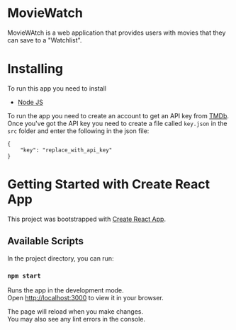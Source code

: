 # MovieWatch
MovieWAtch is a web application that provides users with movies that they can save to a "Watchlist".


# Installing
To run this app you need to install
- [Node JS](https://nodejs.org/en/#download)


To run the app you need to create an account to get an API key from [TMDb](https://developers.themoviedb.org/3/getting-started/introduction).
Once you've got the API key you need to create a file called ``key.json`` in the ``src`` folder
and enter the following in the json file:

```
{
    "key": "replace_with_api_key"
}
```




# Getting Started with Create React App

This project was bootstrapped with [Create React App](https://github.com/facebook/create-react-app).



## Available Scripts

In the project directory, you can run:

### `npm start`

Runs the app in the development mode.\
Open [http://localhost:3000](http://localhost:3000) to view it in your browser.

The page will reload when you make changes.\
You may also see any lint errors in the console.


